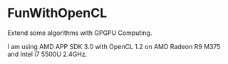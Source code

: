 # FunWithOpenCL
Extend some algorithms with GPGPU Computing.

I am using AMD APP SDK 3.0 with OpenCL 1.2 on AMD Radeon R9 M375 and Intel i7 5500U 2.4GHz.
